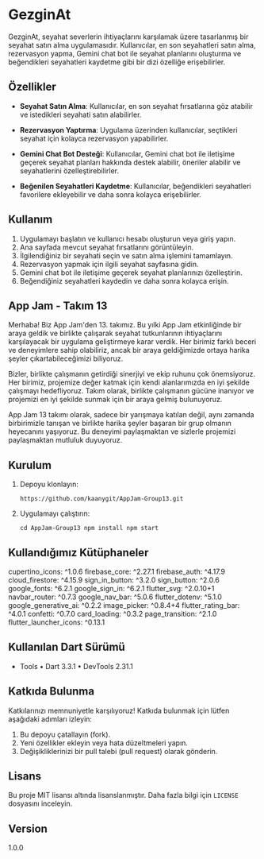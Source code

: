 # GezginAt

GezginAt, seyahat severlerin ihtiyaçlarını karşılamak üzere tasarlanmış bir seyahat satın alma uygulamasıdır. Kullanıcılar, en son seyahatleri satın alma, rezervasyon yapma, Gemini chat bot ile seyahat planlarını oluşturma ve beğendikleri seyahatleri kaydetme gibi bir dizi özelliğe erişebilirler.
    
## Özellikler
-   **Seyahat Satın Alma**: Kullanıcılar, en son seyahat fırsatlarına göz atabilir ve istedikleri seyahati satın alabilirler.
    
-   **Rezervasyon Yaptırma**: Uygulama üzerinden kullanıcılar, seçtikleri seyahat için kolayca rezervasyon yapabilirler.
    
-   **Gemini Chat Bot Desteği**: Kullanıcılar, Gemini chat bot ile iletişime geçerek seyahat planları hakkında destek alabilir, öneriler alabilir ve seyahatlerini özelleştirebilirler.
    
-   **Beğenilen Seyahatleri Kaydetme**: Kullanıcılar, beğendikleri seyahatleri favorilere ekleyebilir ve daha sonra kolayca erişebilirler.

## Kullanım
1.  Uygulamayı başlatın ve kullanıcı hesabı oluşturun veya giriş yapın.
2.  Ana sayfada mevcut seyahat fırsatlarını görüntüleyin.
3.  İlgilendiğiniz bir seyahati seçin ve satın alma işlemini tamamlayın.
4.  Rezervasyon yapmak için ilgili seyahat sayfasına gidin.
5.  Gemini chat bot ile iletişime geçerek seyahat planlarınızı özelleştirin.
6.  Beğendiğiniz seyahatleri kaydedin ve daha sonra kolayca erişin.


## App Jam - Takım 13
Merhaba! Biz App Jam'den  13. takımız. Bu yılki App Jam etkinliğinde bir araya geldik ve birlikte çalışarak seyahat tutkunlarının ihtiyaçlarını karşılayacak bir uygulama geliştirmeye karar verdik. Her birimiz farklı beceri ve deneyimlere sahip olabiliriz, ancak bir araya geldiğimizde ortaya harika şeyler çıkartabileceğimizi biliyoruz.

Bizler, birlikte çalışmanın getirdiği sinerjiyi ve ekip ruhunu çok önemsiyoruz. Her birimiz, projemize değer katmak için kendi alanlarımızda en iyi şekilde çalışmayı hedefliyoruz. Takım olarak, birlikte çalışmanın gücüne inanıyor ve projemizi en iyi şekilde sunmak için bir araya gelmiş bulunuyoruz.

App Jam 13 takımı olarak, sadece bir yarışmaya katılan değil, aynı zamanda birbirimizle tanışan ve birlikte harika şeyler başaran bir grup olmanın heyecanını yaşıyoruz. Bu deneyimi paylaşmaktan ve sizlerle projemizi paylaşmaktan mutluluk duyuyoruz.

## Kurulum
1.  Depoyu klonlayın:
    
    `https://github.com/kaanygit/AppJam-Group13.git` 
    
2.  Uygulamayı çalıştırın:
    
    `cd AppJam-Group13
    npm install
    npm start`

## Kullandığımız Kütüphaneler
  cupertino_icons: ^1.0.6
  firebase_core: ^2.27.1
  firebase_auth: ^4.17.9
  cloud_firestore: ^4.15.9
  sign_in_button: ^3.2.0
  sign_button: ^2.0.6
  google_fonts: ^6.2.1
  google_sign_in: ^6.2.1
  flutter_svg: ^2.0.10+1
  navbar_router: ^0.7.3
  google_nav_bar: ^5.0.6
  flutter_dotenv: ^5.1.0
  google_generative_ai: ^0.2.2
  image_picker: ^0.8.4+4
  flutter_rating_bar: ^4.0.1
  confetti: ^0.7.0
  card_loading: ^0.3.2
  page_transition: ^2.1.0
  flutter_launcher_icons: ^0.13.1

## Kullanılan Dart Sürümü
- Tools • Dart 3.3.1 • DevTools 2.31.1

## Katkıda Bulunma


Katkılarınızı memnuniyetle karşılıyoruz! Katkıda bulunmak için lütfen aşağıdaki adımları izleyin:

1.  Bu depoyu çatallayın (fork).
2.  Yeni özellikler ekleyin veya hata düzeltmeleri yapın.
3.  Değişikliklerinizi bir pull talebi (pull request) olarak gönderin.

## Lisans

Bu proje MIT lisansı altında lisanslanmıştır. Daha fazla bilgi için `LICENSE` dosyasını inceleyin.

## Version
1.0.0
    
